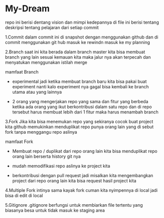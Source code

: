 # My-Dream
repo ini berisi dentang vision dan mimpi kedepannya 
di file ini berisi tentang deskripsi tentang pelajaran dari setiap commit 

1.Commit
  dalam commit ini di snapshot dengan menggunakan github dan di commit menggunakan git hub masuk ke rewindn masuk ke my planning 
  
2.Branch 
  saat ini kita berada dalam branch master kita bisa membuat branch yang lain sesuai kemauan kita maka jalur nya akan terpecah dan menyatukan menggunakan istilah                merge

 mamfaat Branch
  + experimental 
  jadi ketika membuat branch baru kita bisa pakai buat experiment nanti kalo experiment nya gagal bisa kembali ke branch utama atau yang lainnya 

  + 2 orang yang mengerjakan repo yang sama dan fitur yang berbeda
  ketika ada orang yang ikut berkontribusi dalam satu repo dan di repo tersebut harus membuat lebih dari 1 fitur maka harus menambah branch 

3.Fork
  Jika kita bisa menemukan repo yang sekiranya cocok buat project kita github memukinkan menduplikat repo punya orang lain yang di sebut fork tanpa menggangu repo aslinya
  
  mamfaat Fork
   + Membuat repo / duplikat dari repo orang lain
   kita bisa menduplikat repo orang lain berserta history git nya 
   
   + mudah memodifikasi repo aslinya ke project kita 
   
   + berkontribusi dengan pull request
   jadi misalkan kita mengembangkan project dari repo orang lain kita bisa request hasil project kita
   
4.Multiple Fork
  intinya sama kayak fork cuman kita nyimpennya di local jadi bisa di edit di local 

5.Gitignore 
 .gitignore berfungsi untuk membiarkan file tertentu yang biasanya besa untuk tidak masuk ke staging area
    
  


